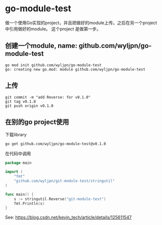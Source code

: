 # go-module-test
做一个使用Go实现的project，并且把做好的module上传。之后在另一个project中引用做好的module。
这个project
是做第一步。

## 创建一个module,  name: github.com/wyljpn/go-module-test
```shell
go mod init github.com/wyljpn/go-module-test
go: creating new go.mod: module github.com/wyljpn/go-module-test
```

## 上传
```shell
git commit -m "add Reverse: for v0.1.0"
git tag v0.1.0
git push origin v0.1.0
```

## 在别的go project使用
下载library
```shell
go get github.com/wyljpn/go-module-test@v0.1.0
```

在代码中调用
```go
package main

import (
	"fmt"
	"github.com/wyljpn/git-module-test/stringutil"
)

func main() {
	s := stringutil.Reverse("git-module-test")
	fmt.Println(s)
}

```

See:
https://blog.csdn.net/kevin_tech/article/details/125611547

